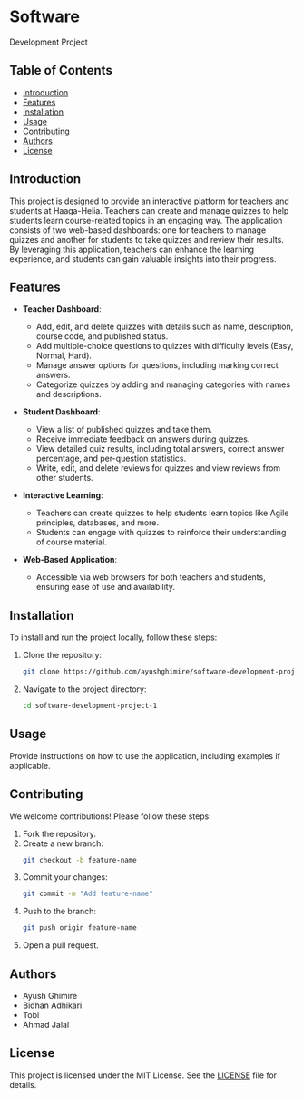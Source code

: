 # Software
Development Project

## Table of Contents
- [Introduction](#introduction)
- [Features](#features)
- [Installation](#installation)
- [Usage](#usage)
- [Contributing](#contributing)
- [Authors](#authors)
- [License](#license)

## Introduction

This project is designed to provide an interactive platform for teachers and students at Haaga-Helia. Teachers can create and manage quizzes to help students learn course-related topics in an engaging way. The application consists of two web-based dashboards: one for teachers to manage quizzes and another for students to take quizzes and review their results. By leveraging this application, teachers can enhance the learning experience, and students can gain valuable insights into their progress.

## Features
- **Teacher Dashboard**:
    - Add, edit, and delete quizzes with details such as name, description, course code, and published status.
    - Add multiple-choice questions to quizzes with difficulty levels (Easy, Normal, Hard).
    - Manage answer options for questions, including marking correct answers.
    - Categorize quizzes by adding and managing categories with names and descriptions.

- **Student Dashboard**:
    - View a list of published quizzes and take them.
    - Receive immediate feedback on answers during quizzes.
    - View detailed quiz results, including total answers, correct answer percentage, and per-question statistics.
    - Write, edit, and delete reviews for quizzes and view reviews from other students.

- **Interactive Learning**:
    - Teachers can create quizzes to help students learn topics like Agile principles, databases, and more.
    - Students can engage with quizzes to reinforce their understanding of course material.

- **Web-Based Application**:
    - Accessible via web browsers for both teachers and students, ensuring ease of use and availability.



## Installation
To install and run the project locally, follow these steps:
1. Clone the repository:
    ```bash
    git clone https://github.com/ayushghimire/software-development-project-1.git
    ```
2. Navigate to the project directory:
    ```bash
    cd software-development-project-1
    ```


## Usage
Provide instructions on how to use the application, including examples if applicable.

## Contributing
We welcome contributions! Please follow these steps:
1. Fork the repository.
2. Create a new branch:
    ```bash
    git checkout -b feature-name
    ```
3. Commit your changes:
    ```bash
    git commit -m "Add feature-name"
    ```
4. Push to the branch:
    ```bash
    git push origin feature-name
    ```
5. Open a pull request.

## Authors
- Ayush Ghimire
- Bidhan Adhikari
- Tobi
- Ahmad Jalal

## License
This project is licensed under the MIT License. See the [LICENSE](LICENSE) file for details.